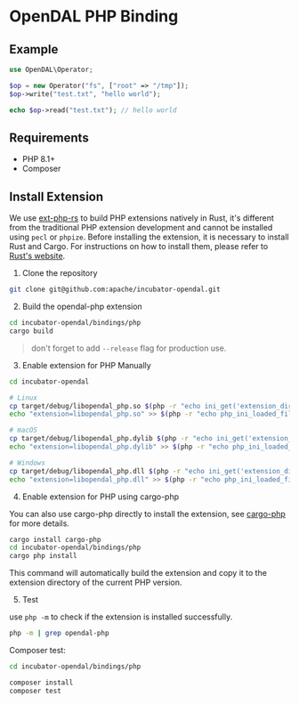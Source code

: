 # OpenDAL PHP Binding

## Example

```php
use OpenDAL\Operator;

$op = new Operator("fs", ["root" => "/tmp"]);
$op->write("test.txt", "hello world");

echo $op->read("test.txt"); // hello world
```

## Requirements

* PHP 8.1+
* Composer

## Install Extension

We use [ext-php-rs](https://github.com/davidcole1340/ext-php-rs) to build PHP extensions natively in Rust, it's different from the traditional PHP extension development and cannot be installed using `pecl` or `phpize`. Before installing the extension, it is necessary to install Rust and Cargo. For instructions on how to install them, please refer to [Rust's website](https://www.rust-lang.org/tools/install).

1. Clone the repository

```bash
git clone git@github.com:apache/incubator-opendal.git
```

2. Build the opendal-php extension

```bash
cd incubator-opendal/bindings/php
cargo build
```

> don't forget to add `--release` flag for production use.

3. Enable extension for PHP Manually

```bash
cd incubator-opendal

# Linux
cp target/debug/libopendal_php.so $(php -r "echo ini_get('extension_dir');")/libopendal_php.so
echo "extension=libopendal_php.so" >> $(php -r "echo php_ini_loaded_file();")

# macOS
cp target/debug/libopendal_php.dylib $(php -r "echo ini_get('extension_dir');")/libopendal_php.dylib
echo "extension=libopendal_php.dylib" >> $(php -r "echo php_ini_loaded_file();")

# Windows
cp target/debug/libopendal_php.dll $(php -r "echo ini_get('extension_dir');")/libopendal_php.dll
echo "extension=libopendal_php.dll" >> $(php -r "echo php_ini_loaded_file();")
```

4. Enable extension for PHP using cargo-php

You can also use cargo-php directly to install the extension, see [cargo-php](https://davidcole1340.github.io/ext-php-rs/getting-started/cargo-php.html) for more details.

```bash
cargo install cargo-php
cd incubator-opendal/bindings/php
cargo php install
```
This command will automatically build the extension and copy it to the extension directory of the current PHP version.

5. Test

use `php -m` to check if the extension is installed successfully.

```bash
php -m | grep opendal-php
```

Composer test:

```bash
cd incubator-opendal/bindings/php

composer install
composer test
```
